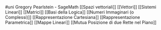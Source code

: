 #uni 
Gregory Pearlstein - SageMath
[[Spazi vettoriali]] 
[[Vettori]]
[[Sistemi Lineari]]
[[Matrici]]
[[Basi della Logica]]
[[Numeri Immaginari (o Complessi)]]
[[Rappresentazione Cartesiana]] [[Rappresentazione Parametrica]] 
[[Mappe Lineari]] 
[[Mutua Posizione di due Rette nel Piano]] 